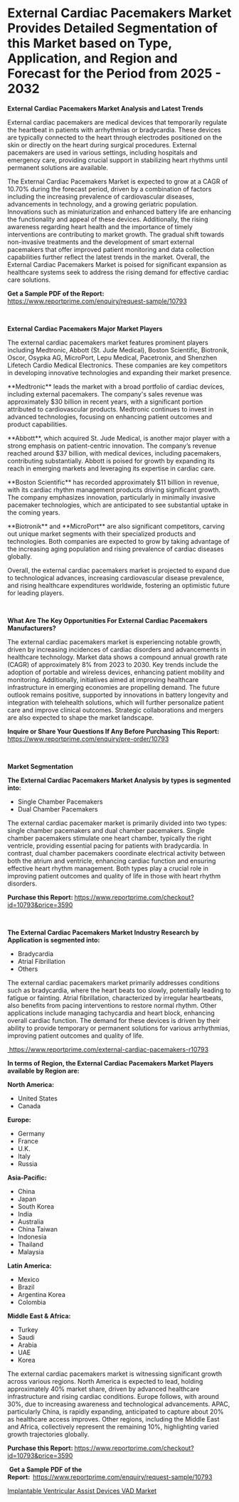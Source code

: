<p><h1>External Cardiac Pacemakers Market Provides Detailed Segmentation of this Market based on Type, Application, and Region and Forecast for the Period from 2025 - 2032</h1></p><p><strong>External Cardiac Pacemakers Market Analysis and Latest Trends</strong></p>
<p><p>External cardiac pacemakers are medical devices that temporarily regulate the heartbeat in patients with arrhythmias or bradycardia. These devices are typically connected to the heart through electrodes positioned on the skin or directly on the heart during surgical procedures. External pacemakers are used in various settings, including hospitals and emergency care, providing crucial support in stabilizing heart rhythms until permanent solutions are available.</p><p>The External Cardiac Pacemakers Market is expected to grow at a CAGR of 10.70% during the forecast period, driven by a combination of factors including the increasing prevalence of cardiovascular diseases, advancements in technology, and a growing geriatric population. Innovations such as miniaturization and enhanced battery life are enhancing the functionality and appeal of these devices. Additionally, the rising awareness regarding heart health and the importance of timely interventions are contributing to market growth. The gradual shift towards non-invasive treatments and the development of smart external pacemakers that offer improved patient monitoring and data collection capabilities further reflect the latest trends in the market. Overall, the External Cardiac Pacemakers Market is poised for significant expansion as healthcare systems seek to address the rising demand for effective cardiac care solutions.</p></p>
<p><strong>Get a Sample PDF of the Report:&nbsp;</strong> <a href="https://www.reportprime.com/enquiry/request-sample/10793?utm_campaign=2467&utm_medium=2&utm_source=Github&utm_content=ia&utm_term=20032025&utm_id=external-cardiac-pacemakers">https://www.reportprime.com/enquiry/request-sample/10793</a></p>
<p>&nbsp;</p>
<p><strong>External Cardiac Pacemakers Major Market Players</strong></p>
<p><p>The external cardiac pacemakers market features prominent players including Medtronic, Abbott (St. Jude Medical), Boston Scientific, Biotronik, Oscor, Osypka AG, MicroPort, Lepu Medical, Pacetronix, and Shenzhen Lifetech Cardio Medical Electronics. These companies are key competitors in developing innovative technologies and expanding their market presence.</p><p>**Medtronic** leads the market with a broad portfolio of cardiac devices, including external pacemakers. The company's sales revenue was approximately $30 billion in recent years, with a significant portion attributed to cardiovascular products. Medtronic continues to invest in advanced technologies, focusing on enhancing patient outcomes and product capabilities.</p><p>**Abbott**, which acquired St. Jude Medical, is another major player with a strong emphasis on patient-centric innovation. The company’s revenue reached around $37 billion, with medical devices, including pacemakers, contributing substantially. Abbott is poised for growth by expanding its reach in emerging markets and leveraging its expertise in cardiac care.</p><p>**Boston Scientific** has recorded approximately $11 billion in revenue, with its cardiac rhythm management products driving significant growth. The company emphasizes innovation, particularly in minimally invasive pacemaker technologies, which are anticipated to see substantial uptake in the coming years.</p><p>**Biotronik** and **MicroPort** are also significant competitors, carving out unique market segments with their specialized products and technologies. Both companies are expected to grow by taking advantage of the increasing aging population and rising prevalence of cardiac diseases globally.</p><p>Overall, the external cardiac pacemakers market is projected to expand due to technological advances, increasing cardiovascular disease prevalence, and rising healthcare expenditures worldwide, fostering an optimistic future for leading players.</p></p>
<p>&nbsp;</p>
<p><strong>What Are The Key Opportunities For External Cardiac Pacemakers Manufacturers?</strong></p>
<p><p>The external cardiac pacemakers market is experiencing notable growth, driven by increasing incidences of cardiac disorders and advancements in healthcare technology. Market data shows a compound annual growth rate (CAGR) of approximately 8% from 2023 to 2030. Key trends include the adoption of portable and wireless devices, enhancing patient mobility and monitoring. Additionally, initiatives aimed at improving healthcare infrastructure in emerging economies are propelling demand. The future outlook remains positive, supported by innovations in battery longevity and integration with telehealth solutions, which will further personalize patient care and improve clinical outcomes. Strategic collaborations and mergers are also expected to shape the market landscape.</p></p>
<p><strong>Inquire or Share Your Questions If Any Before Purchasing This Report:</strong> <a href="https://www.reportprime.com/enquiry/pre-order/10793?utm_campaign=2467&utm_medium=2&utm_source=Github&utm_content=ia&utm_term=20032025&utm_id=external-cardiac-pacemakers">https://www.reportprime.com/enquiry/pre-order/10793</a></p>
<p>&nbsp;</p>
<p><strong>Market Segmentation</strong></p>
<p><strong>The External Cardiac Pacemakers Market Analysis by types is segmented into:</strong></p>
<p><ul><li>Single Chamber Pacemakers</li><li>Dual Chamber Pacemakers</li></ul></p>
<p><p>The external cardiac pacemaker market is primarily divided into two types: single chamber pacemakers and dual chamber pacemakers. Single chamber pacemakers stimulate one heart chamber, typically the right ventricle, providing essential pacing for patients with bradycardia. In contrast, dual chamber pacemakers coordinate electrical activity between both the atrium and ventricle, enhancing cardiac function and ensuring effective heart rhythm management. Both types play a crucial role in improving patient outcomes and quality of life in those with heart rhythm disorders.</p></p>
<p><strong>Purchase this Report:&nbsp;</strong><a href="https://www.reportprime.com/checkout?id=10793&price=3590&utm_campaign=2467&utm_medium=2&utm_source=Github&utm_content=ia&utm_term=20032025&utm_id=external-cardiac-pacemakers">https://www.reportprime.com/checkout?id=10793&price=3590</a></p>
<p>&nbsp;</p>
<p><strong>The External Cardiac Pacemakers Market Industry Research by Application is segmented into:</strong></p>
<p><ul><li>Bradycardia</li><li>Atrial Fibrillation</li><li>Others</li></ul></p>
<p><p>The external cardiac pacemakers market primarily addresses conditions such as bradycardia, where the heart beats too slowly, potentially leading to fatigue or fainting. Atrial fibrillation, characterized by irregular heartbeats, also benefits from pacing interventions to restore normal rhythm. Other applications include managing tachycardia and heart block, enhancing overall cardiac function. The demand for these devices is driven by their ability to provide temporary or permanent solutions for various arrhythmias, improving patient outcomes and quality of life.</p></p>
<p><a href="https://www.reportprime.com/external-cardiac-pacemakers-r10793?utm_campaign=2467&utm_medium=2&utm_source=Github&utm_content=ia&utm_term=20032025&utm_id=external-cardiac-pacemakers">&nbsp;https://www.reportprime.com/external-cardiac-pacemakers-r10793</a></p>
<p><strong>In terms of Region, the External Cardiac Pacemakers Market Players available by Region are:</strong></p>
<p>
    <p> <strong> North America: </strong>
        <ul>
            <li>United States</li>
            <li>Canada</li>
        </ul>
        </p> 
    <p> <strong> Europe: </strong>
        <ul>
            <li>Germany</li>
            <li>France</li>
            <li>U.K.</li>
            <li>Italy</li>
            <li>Russia</li>
        </ul>
        </p> 
    <p> <strong> Asia-Pacific: </strong>
        <ul>
            <li>China</li>
            <li>Japan</li>
            <li>South Korea</li>
            <li>India</li>
            <li>Australia</li>
            <li>China Taiwan</li>
            <li>Indonesia</li>
            <li>Thailand</li>
            <li>Malaysia</li>
        </ul>
        </p> 
    <p> <strong> Latin America: </strong>
        <ul>
            <li>Mexico</li>
            <li>Brazil</li>
            <li>Argentina Korea</li>
            <li>Colombia</li>
        </ul>
        </p> 
    <p> <strong> Middle East & Africa: </strong>
        <ul>
            <li>Turkey</li>
            <li>Saudi</li>
            <li>Arabia</li>
            <li>UAE</li>
            <li>Korea</li>
        </ul>
    </p>
    </p>
<p><p>The external cardiac pacemakers market is witnessing significant growth across various regions. North America is expected to lead, holding approximately 40% market share, driven by advanced healthcare infrastructure and rising cardiac conditions. Europe follows, with around 30%, due to increasing awareness and technological advancements. APAC, particularly China, is rapidly expanding, anticipated to capture about 20% as healthcare access improves. Other regions, including the Middle East and Africa, collectively represent the remaining 10%, highlighting varied growth trajectories globally.</p></p>
<p><strong>Purchase this Report: </strong><a href="https://www.reportprime.com/checkout?id=10793&price=3590&utm_campaign=2467&utm_medium=2&utm_source=Github&utm_content=ia&utm_term=20032025&utm_id=external-cardiac-pacemakers">https://www.reportprime.com/checkout?id=10793&price=3590</a></p>
<p>&nbsp;<strong>Get a Sample PDF of the Report:&nbsp;&nbsp;</strong><a href="https://www.reportprime.com/enquiry/request-sample/10793?utm_campaign=2467&utm_medium=2&utm_source=Github&utm_content=ia&utm_term=20032025&utm_id=external-cardiac-pacemakers">https://www.reportprime.com/enquiry/request-sample/10793</a></p>
<p><strong></strong></p>
<p><p><a href="https://github.com/SanjidaMahmud54/Market-Research-Report-List-2/blob/main/implantable-ventricular-assist-devices-vad-market.md?utm_campaign=2467&utm_medium=2&utm_source=Github&utm_content=ia&utm_term=20032025&utm_id=external-cardiac-pacemakers">Implantable Ventricular Assist Devices VAD Market</a></p></p>
